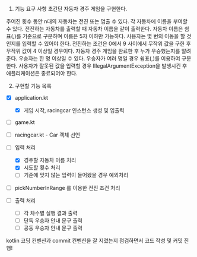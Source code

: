 1. 기능 요구 사항
초간단 자동차 경주 게임을 구현한다.

주어진 횟수 동안 n대의 자동차는 전진 또는 멈출 수 있다.
각 자동차에 이름을 부여할 수 있다. 전진하는 자동차를 출력할 때 자동차 이름을 같이 출력한다.
자동차 이름은 쉼표(,)를 기준으로 구분하며 이름은 5자 이하만 가능하다.
사용자는 몇 번의 이동을 할 것인지를 입력할 수 있어야 한다.
전진하는 조건은 0에서 9 사이에서 무작위 값을 구한 후 무작위 값이 4 이상일 경우이다.
자동차 경주 게임을 완료한 후 누가 우승했는지를 알려준다. 우승자는 한 명 이상일 수 있다.
우승자가 여러 명일 경우 쉼표(,)를 이용하여 구분한다.
사용자가 잘못된 값을 입력할 경우 IllegalArgumentException을 발생시킨 후 애플리케이션은 종료되어야 한다.

2. 구현할 기능 목록

- [x] application.kt
  - [x] 게임 시작, racingcar 인스턴스 생성 및 입출력

- [ ] game.kt

- [ ] racingcar.kt - Car 객체 선언

- [ ] 입력 처리
  - [x] 경주할 자동차 이름 처리
  - [x] 시도할 횟수 처리
  - [ ] 기준에 맞지 않는 입력이 들어왔을 경우 예외처리

- [ ] pickNumberInRange 를 이용한 전진 조건 처리

- [ ] 출력 처리
  - [ ] 각 차수별 실행 결과 출력
  - [ ] 단독 우승자 안내 문구 출력
  - [ ] 공동 우승자 안내 문구 출력

kotlin 코딩 컨벤션과 commit 컨벤션을 잘 지켰는지 점검하면서 코드 작성 및 커밋 진행!